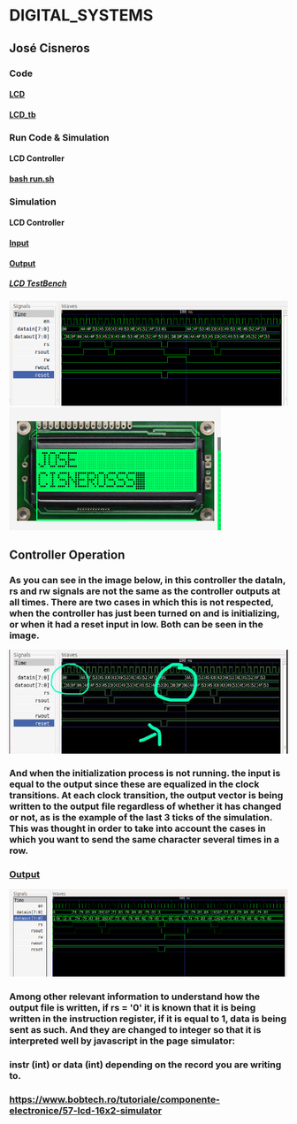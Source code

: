 # DIGITAL_SYSTEMS 
## José Cisneros

### Code
#### [LCD](LCD.vhdl)
#### [LCD_tb](LCD_tb.vhdl)

### Run Code & Simulation
#### LCD Controller
#### [bash run.sh](run.sh)

### Simulation
#### LCD Controller
#### [Input](input.txt)
#### [Output](output.txt)
##### [LCD TestBench](LCD_tb.vhdl)
![Signals](OutputTB.png)
![LCD](OutputLCD.png)


## Controller Operation
### As you can see in the image below, in this controller the dataIn, rs and rw signals are not the same as the controller outputs at all times. There are two cases in which this is not respected, when the controller has just been turned on and is initializing, or when it had a reset input in low. Both can be seen in the image.  
![Signals](OutputTB1.jpeg)

### And when the initialization process is not running. the input is equal to the output since these are equalized in the clock transitions. At each clock transition, the output vector is being written to the output file regardless of whether it has changed or not, as is the example of the last 3 ticks of the simulation. This was thought in order to take into account the cases in which you want to send the same character several times in a row.  
### [Output](output.txt)
![Signals](OutputTB2.png)

### Among other relevant information to understand how the output file is written, if rs = '0' it is known that it is being written in the instruction register, if it is equal to 1, data is being sent as such. And they are changed to integer so that it is interpreted well by javascript in the page simulator:  
### instr (int) or data (int) depending on the record you are writing to.   
### https://www.bobtech.ro/tutoriale/componente-electronice/57-lcd-16x2-simulator

